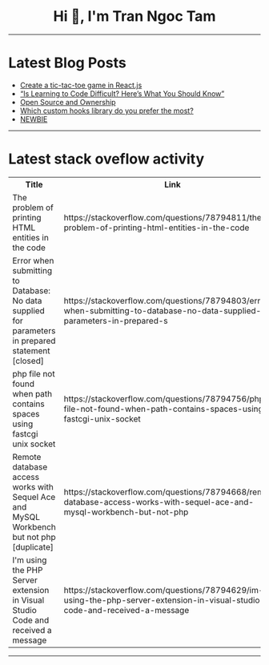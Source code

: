 <h1 align="center">Hi 👋, I'm Tran Ngoc Tam</h1>

---

# Latest Blog Posts 
<!-- BLOG-POST-LIST:START -->
- [Create a tic-tac-toe game in React.js](https://dev.to/aneeqakhan/create-a-tic-tac-toe-game-in-reactjs-66p)
- [“Is Learning to Code Difficult? Here’s What You Should Know”](https://dev.to/harikanure/is-learning-to-code-difficult-heres-what-you-should-know-1b6h)
- [Open Source and Ownership](https://dev.to/opensourceadvocate/open-source-and-ownership-2m4i)
- [Which custom hooks library do you prefer the most?](https://dev.to/scriptkavi/which-custom-hooks-library-do-you-prefer-the-most-dm8)
- [NEWBIE](https://dev.to/anuoluwam/newbie-57om)
<!-- BLOG-POST-LIST:END -->

---

# Latest stack oveflow activity
<table>
  <tr><th>Title</th><th>Link</th></tr>
  <!-- STACKOVERFLOW:START --><tr><td>The problem of printing HTML entities in the code</td><td>https://stackoverflow.com/questions/78794811/the-problem-of-printing-html-entities-in-the-code</td></tr><tr><td>Error when submitting to Database: No data supplied for parameters in prepared statement [closed]</td><td>https://stackoverflow.com/questions/78794803/error-when-submitting-to-database-no-data-supplied-for-parameters-in-prepared-s</td></tr><tr><td>php file not found when path contains spaces using fastcgi unix socket</td><td>https://stackoverflow.com/questions/78794756/php-file-not-found-when-path-contains-spaces-using-fastcgi-unix-socket</td></tr><tr><td>Remote database access works with Sequel Ace and MySQL Workbench but not php [duplicate]</td><td>https://stackoverflow.com/questions/78794668/remote-database-access-works-with-sequel-ace-and-mysql-workbench-but-not-php</td></tr><tr><td>I&#39;m using the PHP Server extension in Visual Studio Code and received a message</td><td>https://stackoverflow.com/questions/78794629/im-using-the-php-server-extension-in-visual-studio-code-and-received-a-message</td></tr><!-- STACKOVERFLOW:END -->
</table>

---


